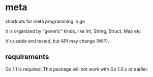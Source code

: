 meta
====

shortcuts for meta programming in go

It is organized by "generic" kinds, like Int, String, Struct, Map etc

It's usable and tested, but API may change (WIP).

requirements
------------

Go 1.1 is required. This package will not work with Go 1.0.x or earlier.